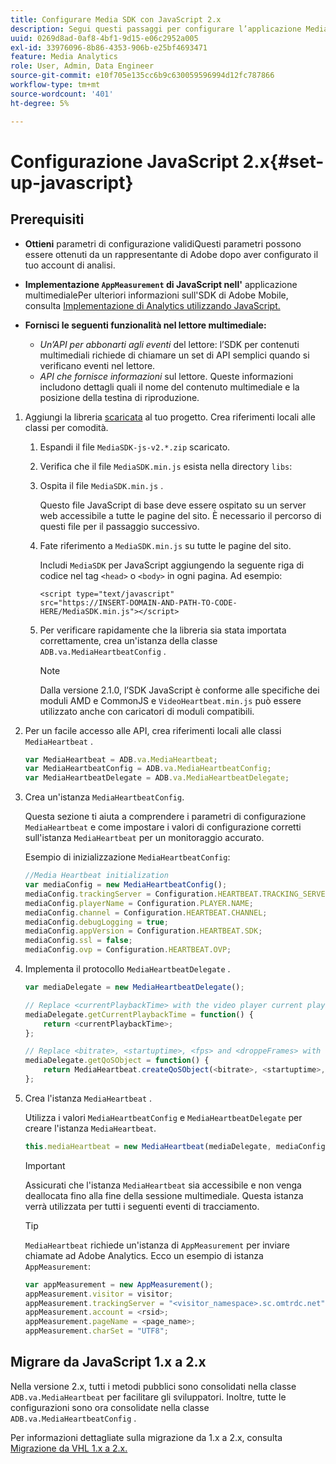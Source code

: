 ```yaml
---
title: Configurare Media SDK con JavaScript 2.x
description: Segui questi passaggi per configurare l’applicazione Media SDK su JavaScript 2.x.
uuid: 0269d8ad-0af8-4bf1-9d15-e06c2952a005
exl-id: 33976096-8b86-4353-906b-e25bf4693471
feature: Media Analytics
role: User, Admin, Data Engineer
source-git-commit: e10f705e135cc6b9c630059596994d12fc787866
workflow-type: tm+mt
source-wordcount: '401'
ht-degree: 5%

---
```


# Configurazione JavaScript 2.x{#set-up-javascript}

## Prerequisiti

* **Ottieni**
parametri di configurazione validiQuesti parametri possono essere ottenuti da un rappresentante di Adobe dopo aver configurato il tuo account di analisi.
* **Implementazione  `AppMeasurement` di JavaScript nell&#39;**
applicazione multimedialePer ulteriori informazioni sull&#39;SDK di Adobe Mobile, consulta  [Implementazione di Analytics utilizzando JavaScript.](https://experienceleague.adobe.com/docs/analytics/implementation/js/overview.html?lang=it)

* **Fornisci le seguenti funzionalità nel lettore multimediale:**

   * *Un’API per abbonarti agli eventi*  del lettore: l’SDK per contenuti multimediali richiede di chiamare un set di API semplici quando si verificano eventi nel lettore.
   * *API che fornisce informazioni*  sul lettore. Queste informazioni includono dettagli quali il nome del contenuto multimediale e la posizione della testina di riproduzione.

1. Aggiungi la libreria [scaricata](/help/sdk-implement/download-sdks.md#download-2x-sdks) al tuo progetto. Crea riferimenti locali alle classi per comodità.

   1. Espandi il file `MediaSDK-js-v2.*.zip` scaricato.
   1. Verifica che il file `MediaSDK.min.js` esista nella directory `libs`:

   1. Ospita il file `MediaSDK.min.js` .

      Questo file JavaScript di base deve essere ospitato su un server web accessibile a tutte le pagine del sito. È necessario il percorso di questi file per il passaggio successivo.

   1. Fate riferimento a `MediaSDK.min.js` su tutte le pagine del sito.

      Includi `MediaSDK` per JavaScript aggiungendo la seguente riga di codice nel tag `<head>` o `<body>` in ogni pagina. Ad esempio:

      ```
      <script type="text/javascript"
      src="https://INSERT-DOMAIN-AND-PATH-TO-CODE-HERE/MediaSDK.min.js"></script>
      ```

   1. Per verificare rapidamente che la libreria sia stata importata correttamente, crea un&#39;istanza della classe `ADB.va.MediaHeartbeatConfig` .

      >[!NOTE]
      >
      >Dalla versione 2.1.0, l’SDK JavaScript è conforme alle specifiche dei moduli AMD e CommonJS e `VideoHeartbeat.min.js` può essere utilizzato anche con caricatori di moduli compatibili.

1. Per un facile accesso alle API, crea riferimenti locali alle classi `MediaHeartbeat` .

   ```js
   var MediaHeartbeat = ADB.va.MediaHeartbeat;
   var MediaHeartbeatConfig = ADB.va.MediaHeartbeatConfig;
   var MediaHeartbeatDelegate = ADB.va.MediaHeartbeatDelegate;
   ```

1. Crea un&#39;istanza `MediaHeartbeatConfig`.

   Questa sezione ti aiuta a comprendere i parametri di configurazione `MediaHeartbeat` e come impostare i valori di configurazione corretti sull&#39;istanza `MediaHeartbeat` per un monitoraggio accurato.

   Esempio di inizializzazione `MediaHeartbeatConfig`:

   ```js
   //Media Heartbeat initialization
   var mediaConfig = new MediaHeartbeatConfig();
   mediaConfig.trackingServer = Configuration.HEARTBEAT.TRACKING_SERVER;
   mediaConfig.playerName = Configuration.PLAYER.NAME;
   mediaConfig.channel = Configuration.HEARTBEAT.CHANNEL;
   mediaConfig.debugLogging = true;
   mediaConfig.appVersion = Configuration.HEARTBEAT.SDK;
   mediaConfig.ssl = false;
   mediaConfig.ovp = Configuration.HEARTBEAT.OVP;
   ```

1. Implementa il protocollo `MediaHeartbeatDelegate` .

   ```js
   var mediaDelegate = new MediaHeartbeatDelegate();
   
   // Replace <currentPlaybackTime> with the video player current playback time
   mediaDelegate.getCurrentPlaybackTime = function() {
       return <currentPlaybackTime>;
   };
   
   // Replace <bitrate>, <startuptime>, <fps> and <droppeFrames> with the current playback QoS values.  
   mediaDelegate.getQoSObject = function() {
       return MediaHeartbeat.createQoSObject(<bitrate>, <startuptime>, <fps>, <droppedFrames>);
   };
   ```

1. Crea l&#39;istanza `MediaHeartbeat` .

   Utilizza i valori `MediaHeartbeatConfig` e `MediaHeartbeatDelegate` per creare l&#39;istanza `MediaHeartbeat`.

   ```js
   this.mediaHeartbeat = new MediaHeartbeat(mediaDelegate, mediaConfig, appMeasurement);
   ```

   >[!IMPORTANT]
   >
   >Assicurati che l&#39;istanza `MediaHeartbeat` sia accessibile e non venga deallocata fino alla fine della sessione multimediale. Questa istanza verrà utilizzata per tutti i seguenti eventi di tracciamento.

   >[!TIP]
   >
   >`MediaHeartbeat` richiede un&#39;istanza di  `AppMeasurement` per inviare chiamate ad Adobe Analytics. Ecco un esempio di istanza `AppMeasurement`:

   ```js
   var appMeasurement = new AppMeasurement();
   appMeasurement.visitor = visitor;
   appMeasurement.trackingServer = "<visitor_namespace>.sc.omtrdc.net";
   appMeasurement.account = <rsid>;
   appMeasurement.pageName = <page_name>;
   appMeasurement.charSet = "UTF­8";
   ```

## Migrare da JavaScript 1.x a 2.x

Nella versione 2.x, tutti i metodi pubblici sono consolidati nella classe `ADB.va.MediaHeartbeat` per facilitare gli sviluppatori. Inoltre, tutte le configurazioni sono ora consolidate nella classe `ADB.va.MediaHeartbeatConfig` .

Per informazioni dettagliate sulla migrazione da 1.x a 2.x, consulta [Migrazione da VHL 1.x a 2.x.](/help/sdk-implement/va-1x-to-2x/mig-1x-2x-overview.md)
